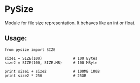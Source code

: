 # PySize
Module for file size representation. It behaves like an int or float.

## Usage:
``` 
from pysize import SIZE

size1 = SIZE(100)              # 100 Bytes
size2 = SIZE(100, SIZE.MB)     # 100 MByte

print size1 + size2            # 100MB 100B
print size2 * 256              # 25GB
``` 
